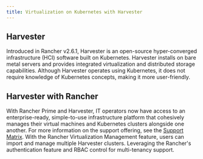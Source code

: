 ```yaml
---
title: Virtualization on Kubernetes with Harvester
---
```


<head>
  <link rel="canonical" href="https://ranchermanager.docs.rancher.com/integrations-in-rancher/harvester"/>
</head>

## Harvester

Introduced in Rancher v2.6.1, Harvester is an open-source hyper-converged infrastructure (HCI) software built on Kubernetes. Harvester installs on bare metal servers and provides integrated virtualization and distributed storage capabilities. Although Harvester operates using Kubernetes, it does not require knowledge of Kubernetes concepts, making it more user-friendly.

## Harvester with Rancher

With Rancher Prime and Harvester, IT operators now have access to an enterprise-ready, simple-to-use infrastructure platform that cohesively manages their virtual machines and Kubernetes clusters alongside one another. For more information on the support offering, see the [Support Matrix](https://www.suse.com/suse-harvester/support-matrix/all-supported-versions/harvester-v1-2-0/). With the Rancher Virtualization Management feature, users can import and manage multiple Harvester clusters. Leveraging the Rancher's authentication feature and RBAC control for multi-tenancy support.
